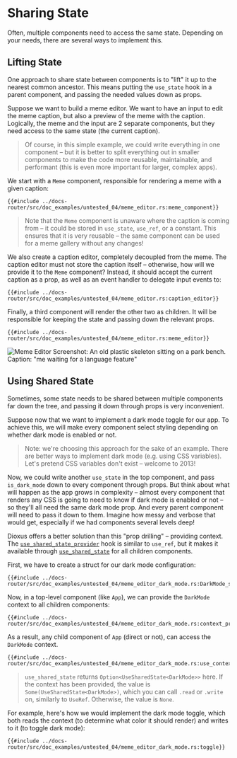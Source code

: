 # Sharing State

Often, multiple components need to access the same state. Depending on your needs, there are several ways to implement this.

## Lifting State

One approach to share state between components is to "lift" it up to the nearest common ancestor. This means putting the `use_state` hook in a parent component, and passing the needed values down as props.

Suppose we want to build a meme editor. We want to have an input to edit the meme caption, but also a preview of the meme with the caption. Logically, the meme and the input are 2 separate components, but they need access to the same state (the current caption).

> Of course, in this simple example, we could write everything in one component – but it is better to split everything out in smaller components to make the code more reusable, maintainable, and performant (this is even more important for larger, complex apps).

We start with a `Meme` component, responsible for rendering a meme with a given caption:

```rust, no_run
{{#include ../docs-router/src/doc_examples/untested_04/meme_editor.rs:meme_component}}
```

> Note that the `Meme` component is unaware where the caption is coming from – it could be stored in `use_state`, `use_ref`, or a constant. This ensures that it is very reusable – the same component can be used for a meme gallery without any changes!

We also create a caption editor, completely decoupled from the meme. The caption editor must not store the caption itself – otherwise, how will we provide it to the `Meme` component? Instead, it should accept the current caption as a prop, as well as an event handler to delegate input events to:

```rust, no_run
{{#include ../docs-router/src/doc_examples/untested_04/meme_editor.rs:caption_editor}}
```

Finally, a third component will render the other two as children. It will be responsible for keeping the state and passing down the relevant props.

```rust, no_run
{{#include ../docs-router/src/doc_examples/untested_04/meme_editor.rs:meme_editor}}
```

![Meme Editor Screenshot: An old plastic skeleton sitting on a park bench. Caption: "me waiting for a language feature"](/assets/static/meme_editor_screenshot.png)

## Using Shared State

Sometimes, some state needs to be shared between multiple components far down the tree, and passing it down through props is very inconvenient.

Suppose now that we want to implement a dark mode toggle for our app. To achieve this, we will make every component select styling depending on whether dark mode is enabled or not.

> Note: we're choosing this approach for the sake of an example. There are better ways to implement dark mode (e.g. using CSS variables). Let's pretend CSS variables don't exist – welcome to 2013!

Now, we could write another `use_state` in the top component, and pass `is_dark_mode` down to every component through props. But think about what will happen as the app grows in complexity – almost every component that renders any CSS is going to need to know if dark mode is enabled or not – so they'll all need the same dark mode prop. And every parent component will need to pass it down to them. Imagine how messy and verbose that would get, especially if we had components several levels deep!

Dioxus offers a better solution than this "prop drilling" – providing context. The [`use_shared_state_provider`](https://docs.rs/dioxus-hooks/latest/dioxus_hooks/fn.use_shared_state_provider.html) hook is similar to `use_ref`, but it makes it available through [`use_shared_state`](https://docs.rs/dioxus-hooks/latest/dioxus_hooks/fn.use_shared_state.html) for all children components.

First, we have to create a struct for our dark mode configuration:

```rust, no_run
{{#include ../docs-router/src/doc_examples/untested_04/meme_editor_dark_mode.rs:DarkMode_struct}}
```

Now, in a top-level component (like `App`), we can provide the `DarkMode` context to all children components:

```rust, no_run
{{#include ../docs-router/src/doc_examples/untested_04/meme_editor_dark_mode.rs:context_provider}}
```

As a result, any child component of `App` (direct or not), can access the `DarkMode` context.

```rust, no_run
{{#include ../docs-router/src/doc_examples/untested_04/meme_editor_dark_mode.rs:use_context}}
```

> `use_shared_state` returns `Option<UseSharedState<DarkMode>>` here. If the context has been provided, the value is `Some(UseSharedState<DarkMode>)`, which you can call `.read` or `.write` on, similarly to `UseRef`. Otherwise, the value is `None`.

For example, here's how we would implement the dark mode toggle, which both reads the context (to determine what color it should render) and writes to it (to toggle dark mode):

```rust, no_run
{{#include ../docs-router/src/doc_examples/untested_04/meme_editor_dark_mode.rs:toggle}}
```
